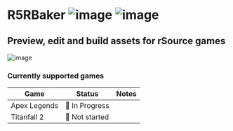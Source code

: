 # R5RBaker ![image](https://img.shields.io/badge/status-active%20development-critical) ![image](https://img.shields.io/github/last-commit/R5Reloaded/R5RBaker)

## Preview, edit and build assets for rSource games


![image](https://user-images.githubusercontent.com/18037145/212479814-6a86620e-204d-45c7-bb8c-f1a13e6a1795.png)


### Currently supported games

| Game | Status | Notes |
| --- | --- | --- |
| Apex Legends | 🚧 In Progress | |
| Titanfall 2 | 🛑 Not started | |
